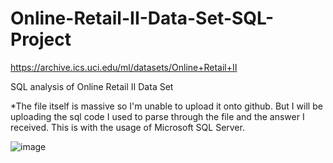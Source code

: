 # Online-Retail-II-Data-Set-SQL-Project

https://archive.ics.uci.edu/ml/datasets/Online+Retail+II

SQL analysis of Online Retail II Data Set 

*The file itself is massive so I'm unable to upload it onto github. But I will be uploading the sql code I used to parse through the file and the answer I received. This is with the usage of Microsoft SQL Server.

![image](https://user-images.githubusercontent.com/106942580/230700747-902a017c-b9f0-4652-b8e6-9cc85684ad1e.png)


